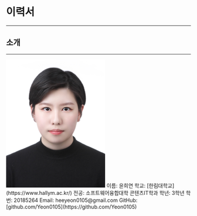 # 이력서
------------

## 소개
------------
<img src=증명사진.jpg width=270 height=350>   
이름: 윤희연   
학교: [한림대학교](https://www.hallym.ac.kr/)  
전공: 소프트웨어융합대학 콘텐츠IT학과  
학년: 3학년  
학번: 20185264  
Email: heeyeon0105@gmail.com  
GitHub: [github.com/Yeon0105](https://github.com/Yeon0105)      

